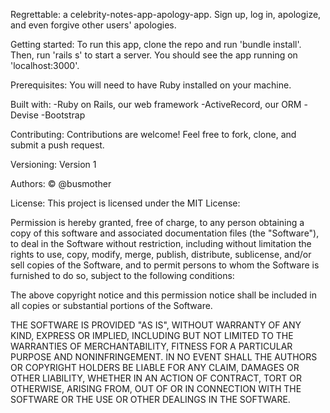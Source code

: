 Regrettable: a celebrity-notes-app-apology-app. Sign up, log in, apologize, and even forgive other users' apologies.

Getting started:
To run this app, clone the repo and run 'bundle install'. Then, run 'rails s' to start a server. You should see the app running on 'localhost:3000'.

Prerequisites:
You will need to have Ruby installed on your machine.

Built with:
-Ruby on Rails, our web framework
-ActiveRecord, our ORM
-Devise
-Bootstrap

Contributing:
Contributions are welcome! Feel free to fork, clone, and submit a push request.

Versioning:
Version 1

Authors:
© @busmother

License:
This project is licensed under the MIT License:

Permission is hereby granted, free of charge, to any person obtaining a copy of this software and associated documentation files (the "Software"), to deal in the Software without restriction, including without limitation the rights to use, copy, modify, merge, publish, distribute, sublicense, and/or sell copies of the Software, and to permit persons to whom the Software is furnished to do so, subject to the following conditions:

The above copyright notice and this permission notice shall be included in all copies or substantial portions of the Software.

THE SOFTWARE IS PROVIDED "AS IS", WITHOUT WARRANTY OF ANY KIND, EXPRESS OR IMPLIED, INCLUDING BUT NOT LIMITED TO THE WARRANTIES OF MERCHANTABILITY, FITNESS FOR A PARTICULAR PURPOSE AND NONINFRINGEMENT. IN NO EVENT SHALL THE AUTHORS OR COPYRIGHT HOLDERS BE LIABLE FOR ANY CLAIM, DAMAGES OR OTHER LIABILITY, WHETHER IN AN ACTION OF CONTRACT, TORT OR OTHERWISE, ARISING FROM, OUT OF OR IN CONNECTION WITH THE SOFTWARE OR THE USE OR OTHER DEALINGS IN THE SOFTWARE.